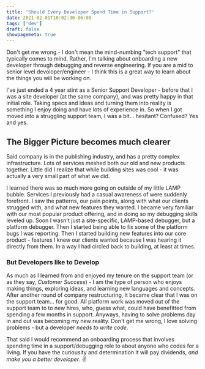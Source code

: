 ```yaml
---
title: 'Should Every Developer Spend Time in Support?'
date: 2021-02-01T10:02:30-06:00
tags: ['dev']
draft: false
showpagemeta: true
---
```


Don't get me wrong - I don't mean the mind-numbing "tech support" that typically comes to mind. Rather, I'm talking about onboarding a new developer through debugging and reverse engineering. If you are a mid to senior level devoloper/engineer - I think this is a great way to learn about the things you will be working on.

I've just ended a 4 year stint as a Senior Support Developer - before that I was a site developer (at the same company), and was pretty happy in that initial role. Taking specs and ideas and turning them into reality is something I enjoy doing and have lots of experience in. So when I got moved into a struggling support team, I was a bit... hesitant? Confused? Yes and yes.

## The Bigger Picture becomes much clearer

Said company is in the publishing industry, and has a pretty complex infrastructure. Lots of services meshed both our old and new products together. Little did I realize that while building sites was cool - it was actually a very small part of what we did.

I learned there was so much more going on outside of my little LAMP bubble. Services I previously had a casual awareness of were suddenly forefront. I saw the patterns, our pain points, along with what our clients strugged with, and what new features they wanted. I became very familiar with our most popular product offering, and in doing so my debugging skills leveled up. Soon I wasn't just a site-specific, LAMP-based debugger, but a platform debugger. Then I started being able to fix some of the platform bugs I was reporting. Then I started building new features into our core product - features I knew our clients wanted because I was hearing it directly from them. In a way I had circled back to building, at least at times.

### But Developers like to Develop

As much as I learned from and enjoyed my tenure on the support team (or as they say, _Customer Success_) - I am the type of person who enjoys making things, exploring ideas, and learning new languages and concepts. After another round of company restructuring, it became clear that I was on the support team... for good. All platform work was moved out of the support team to to new hires, who, guess what, could have benefitted from spending a few months in support. Anyways, having to solve problems day in and out was becoming my new reality. Don't get me wrong, I love solving problems - but a developer _needs to write code_.

That said I would recommend an onboarding process that involves spending time in a support/debugging role to about anyone who codes for a living. If you have the curiousity and determination it will pay dividends, _and make you a better developer_. ✌️
